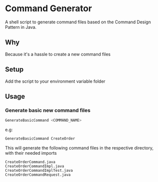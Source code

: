 # Command Generator

A shell script to generate command files based on the Command Design Pattern in Java.

## Why

Because it's a hassle to create a new command files

## Setup

Add the script to your environment variable folder

## Usage

### Generate basic new command files

```bash
GenerateBasicCommand <COMMAND_NAME>
```

e.g:
```bash
GenerateBasicCommand CreateOrder
```

This will generate the following command files in the respective directory, with their needed imports

```
CreateOrderCommand.java
CreateOrderCommandImpl.java
CreateOrderCommandImplTest.java
CreateOrderCommandRequest.java
```
